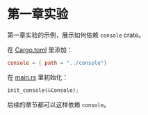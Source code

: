 ﻿# 第一章实验

第一章实验的示例，展示如何依赖 `console` crate。

在 [Cargo.toml](Cargo.toml#L9) 里添加：

```toml
console = { path = "../console"}
```

在 [main.rs](src/main.rs#L49) 里初始化：

```rust
init_console(&Console);
```

后续的章节都可以这样依赖 `console`。

